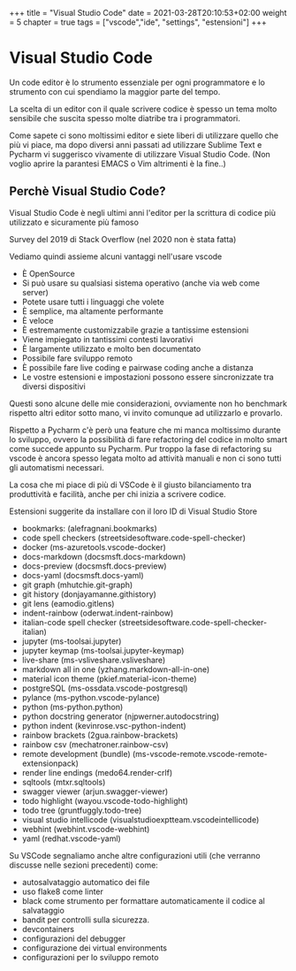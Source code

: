 +++
title = "Visual Studio Code"
date = 2021-03-28T20:10:53+02:00
weight = 5
chapter = true
tags = ["vscode","ide", "settings", "estensioni"]
+++

<!-- Hotjar Tracking Code for https://pythonbiellagroup.it -->
<script>
    (function(h,o,t,j,a,r){
        h.hj=h.hj||function(){(h.hj.q=h.hj.q||[]).push(arguments)};
        h._hjSettings={hjid:2847436,hjsv:6};
        a=o.getElementsByTagName('head')[0];
        r=o.createElement('script');r.async=1;
        r.src=t+h._hjSettings.hjid+j+h._hjSettings.hjsv;
        a.appendChild(r);
    })(window,document,'https://static.hotjar.com/c/hotjar-','.js?sv=');
</script>

# Visual Studio Code

Un code editor è lo strumento essenziale per ogni programmatore e lo strumento con cui spendiamo la maggior parte del tempo.

La scelta di un editor con il quale scrivere codice è spesso un tema molto sensibile che suscita spesso molte diatribe tra i programmatori.

Come sapete ci sono moltissimi editor e siete liberi di utilizzare quello che più vi piace, ma dopo diversi anni passati ad utilizzare Sublime Text e Pycharm vi suggerisco vivamente di utilizzare Visual Studio Code. (Non voglio aprire la parantesi EMACS o Vim altrimenti è la fine..)

## Perchè Visual Studio Code?

Visual Studio Code è negli ultimi anni l'editor per la scrittura di codice più utilizzato e sicuramente più famoso

Survey del 2019 di Stack Overflow (nel 2020 non è stata fatta)

Vediamo quindi assieme alcuni vantaggi nell'usare vscode

- È OpenSource
- Si può usare su qualsiasi sistema operativo (anche via web come server)
- Potete usare tutti i linguaggi che volete
- È semplice, ma altamente performante
- È veloce
- È estremamente customizzabile grazie a tantissime estensioni
- Viene impiegato in tantissimi contesti lavorativi
- È largamente utilizzato e molto ben documentato
- Possibile fare sviluppo remoto
- È possibile fare live coding e pairwase coding anche a distanza
- Le vostre estensioni e impostazioni possono essere sincronizzate tra diversi dispositivi

Questi sono alcune delle mie considerazioni, ovviamente non ho benchmark rispetto altri editor sotto mano, vi invito comunque ad utilizzarlo e provarlo.

Rispetto a Pycharm c'è però una feature che mi manca moltissimo durante lo sviluppo, ovvero la possibilità di fare refactoring del codice in molto smart come succede appunto su Pycharm. Pur troppo la fase di refactoring su vscode è ancora spesso legata molto ad attività manuali e non ci sono tutti gli automatismi necessari.

La cosa che mi piace di più di VSCode è il giusto bilanciamento tra produttività e facilità, anche per chi inizia a scrivere codice.

Estensioni suggerite da installare con il loro ID di Visual Studio Store
- bookmarks: (alefragnani.bookmarks)
- code spell checkers (streetsidesoftware.code-spell-checker)
- docker (ms-azuretools.vscode-docker)
- docs-markdown (docsmsft.docs-markdown)
- docs-preview (docsmsft.docs-preview)
- docs-yaml (docsmsft.docs-yaml)
- git graph (mhutchie.git-graph)
- git history (donjayamanne.githistory)
- git lens (eamodio.gitlens)
- indent-rainbow (oderwat.indent-rainbow)
- italian-code spell checker (streetsidesoftware.code-spell-checker-italian)
- jupyter (ms-toolsai.jupyter)
- jupyter keymap (ms-toolsai.jupyter-keymap)
- live-share (ms-vsliveshare.vsliveshare)
- markdown all in one (yzhang.markdown-all-in-one)
- material icon theme (pkief.material-icon-theme)
- postgreSQL (ms-ossdata.vscode-postgresql)
- pylance (ms-python.vscode-pylance)
- python (ms-python.python)
- python docstring generator (njpwerner.autodocstring)
- python indent (kevinrose.vsc-python-indent)
- rainbow brackets (2gua.rainbow-brackets)
- rainbow csv (mechatroner.rainbow-csv)
- remote development (bundle) (ms-vscode-remote.vscode-remote-extensionpack)
- render line endings (medo64.render-crlf)
- sqltools (mtxr.sqltools)
- swagger viewer (arjun.swagger-viewer)
- todo highlight (wayou.vscode-todo-highlight)
- todo tree (gruntfuggly.todo-tree)
- visual studio intellicode (visualstudioexptteam.vscodeintellicode)
- webhint (webhint.vscode-webhint)
- yaml (redhat.vscode-yaml)


Su VSCode segnaliamo anche altre configurazioni utili (che verranno discusse nelle sezioni precedenti) come: 
- autosalvataggio automatico dei file
- uso flake8 come linter
- black come strumento per formattare automaticamente il codice al salvataggio
- bandit per controlli sulla sicurezza.
- devcontainers
- configurazioni del debugger
- configurazione dei virtual environments
- configurazioni per lo sviluppo remoto

